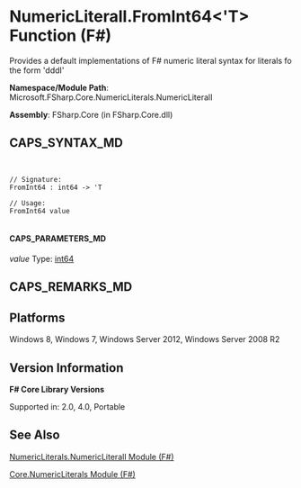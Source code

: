 # NumericLiteralI.FromInt64<'T> Function (F#)

Provides a default implementations of F# numeric literal syntax for literals fo the form 'dddI'

**Namespace/Module Path**: Microsoft.FSharp.Core.NumericLiterals.NumericLiteralI

**Assembly**: FSharp.Core (in FSharp.Core.dll)


## CAPS_SYNTAX_MD



```


// Signature:
FromInt64 : int64 -> 'T

// Usage:
FromInt64 value


```



#### CAPS_PARAMETERS_MD
*value*
Type: [int64](http://msdn.microsoft.com/en-us/library/1bec11c0-45ac-469e-923b-22a1708c0701)




## CAPS_REMARKS_MD

## Platforms
Windows 8, Windows 7, Windows Server 2012, Windows Server 2008 R2


## Version Information
**F# Core Library Versions**

Supported in: 2.0, 4.0, Portable




## See Also
[NumericLiterals.NumericLiteralI Module &#40;F&#35;&#41;](NumericLiterals.NumericLiteralI+Module+%28F%23%29.md)

[Core.NumericLiterals Module &#40;F&#35;&#41;](Core.NumericLiterals+Module+%28F%23%29.md)

